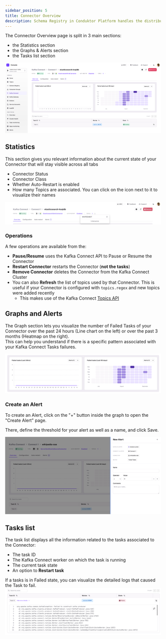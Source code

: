 ```yaml
---
sidebar_position: 5
title: Connector Overview
description: Schema Registry in Conduktor Platform handles the distribution and synchronization of schemas to the producer and consumer for Kafka.
---
```


The Connector Overview page is split in 3 main sections:
- the Statistics section
- the Graphs & Alerts section 
- the Tasks list section

![img](../img/connector-details-overview.png)

## Statistics
This section gives you relevant information about the current state of your Connector that will stay visible across all tabs
- Connector Status
- Connector Class
- Whether Auto-Restart is enabled
- How many Topics are associated. You can click on the icon next to it to visualize their names

![img](../img/connector-details-topics.png)
### Operations
A few operations are available from the:
- **Pause/Resume** uses the Kafka Connect API to Pause or Resume the Connector
- **Restart Connector** restarts the Connector (**not the tasks**)
- **Remove Connector** deletes the Connector from the Kafka Connect Cluster
- You can also **Refresh** the list of topics used by that Connector. This is useful if your Connector is configured with `topics.regex` and new topics were added recently
  - This makes use of the Kafka Connect [Topics API](https://docs.confluent.io/platform/current/connect/references/restapi.html#topics)

## Graphs and Alerts
The Graph section lets you visualize the number of Failed Tasks of your Connector over the past 24 hours (Line chart on the left) or over the past 3 months (Heatmap on the right).   
This can help you understand if there is a specific pattern associated with your Kafka Connect Tasks failures.

![img](../img/connector-details-graphs.png)
### Create an Alert

To create an Alert, click on the "+" button inside the graph to open the "Create Alert" page.

There, define the threshold for your alert as well as a name, and click Save.

![img](../img/connector-details-alert.png)

## Tasks list

The task list displays all the information related to the tasks associated to the Connector:
- The task ID
- The Kafka Connect worker on which the task is running
- The current task state
- An option to **Restart task**

If a tasks is in Failed state, you can visualize the detailed logs that caused the Task to fail.
![img](../img/connector-details-tasks.png)